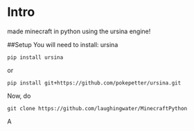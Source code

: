 # Intro
made minecraft in python using the ursina engine!

##Setup
You will need to install:
ursina
```
pip install ursina
```
or
```
pip install git+https://github.com/pokepetter/ursina.git
```

Now, do
```
git clone https://github.com/laughingwater/MinecraftPython
```
A
